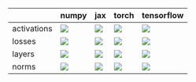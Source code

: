 |             | numpy                                                                                                                                        | jax                                                                                                                                          | torch                                                                                                                                        | tensorflow                                                                                                                                   |
|:------------|:---------------------------------------------------------------------------------------------------------------------------------------------|:---------------------------------------------------------------------------------------------------------------------------------------------|:---------------------------------------------------------------------------------------------------------------------------------------------|:---------------------------------------------------------------------------------------------------------------------------------------------|
| activations | <a href="Functional API/NN/activations.md" rel="noopener noreferrer" target="_blank"><img src=https://img.shields.io/badge/-failure-red></a> | <a href="Functional API/NN/activations.md" rel="noopener noreferrer" target="_blank"><img src=https://img.shields.io/badge/-failure-red></a> | <a href="Functional API/NN/activations.md" rel="noopener noreferrer" target="_blank"><img src=https://img.shields.io/badge/-failure-red></a> | <a href="Functional API/NN/activations.md" rel="noopener noreferrer" target="_blank"><img src=https://img.shields.io/badge/-failure-red></a> |
| losses      | <a href="Functional API/NN/losses.md" rel="noopener noreferrer" target="_blank"><img src=https://img.shields.io/badge/-failure-red></a>      | <a href="Functional API/NN/losses.md" rel="noopener noreferrer" target="_blank"><img src=https://img.shields.io/badge/-failure-red></a>      | <a href="Functional API/NN/losses.md" rel="noopener noreferrer" target="_blank"><img src=https://img.shields.io/badge/-failure-red></a>      | <a href="Functional API/NN/losses.md" rel="noopener noreferrer" target="_blank"><img src=https://img.shields.io/badge/-failure-red></a>      |
| layers      | <a href="Functional API/NN/layers.md" rel="noopener noreferrer" target="_blank"><img src=https://img.shields.io/badge/-failure-red></a>      | <a href="Functional API/NN/layers.md" rel="noopener noreferrer" target="_blank"><img src=https://img.shields.io/badge/-failure-red></a>      | <a href="Functional API/NN/layers.md" rel="noopener noreferrer" target="_blank"><img src=https://img.shields.io/badge/-failure-red></a>      | <a href="Functional API/NN/layers.md" rel="noopener noreferrer" target="_blank"><img src=https://img.shields.io/badge/-failure-red></a>      |
| norms       | <a href="Functional API/NN/norms.md" rel="noopener noreferrer" target="_blank"><img src=https://img.shields.io/badge/-failure-red></a>       | <a href="Functional API/NN/norms.md" rel="noopener noreferrer" target="_blank"><img src=https://img.shields.io/badge/-failure-red></a>       | <a href="Functional API/NN/norms.md" rel="noopener noreferrer" target="_blank"><img src=https://img.shields.io/badge/-success-success></a>   | <a href="Functional API/NN/norms.md" rel="noopener noreferrer" target="_blank"><img src=https://img.shields.io/badge/-failure-red></a>       |